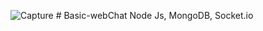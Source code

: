 ![Capture](https://user-images.githubusercontent.com/57862970/130079598-e9a4afbb-73ca-458f-9096-21ad4e33647c.JPG)
﻿# Basic-webChat
Node Js, MongoDB, Socket.io
